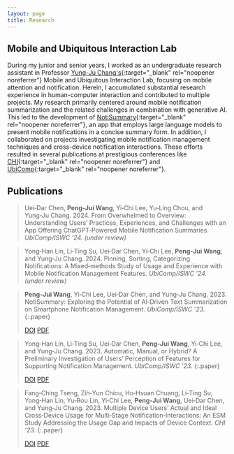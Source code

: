 ```yaml
---
layout: page
title: Research
---
```


## Mobile and Ubiquitous Interaction Lab

During my junior and senior years, I worked as an undergraduate research assistant in Professor [Yung-Ju Chang's](https://www.armuro.info){:target="_blank" rel="noopener noreferrer"} Mobile and Ubiquitous Interaction Lab, focusing on mobile attention and notification. Herein, I accumulated substantial research experience in human-computer interaction and contributed to multiple projects. My research primarily centered around mobile notification summarization and the related challenges in combination with generative AI. This led to the development of [NotiSummary](https://github.com/noti-summary/NotiSummary){:target="_blank" rel="noopener noreferrer"}, an app that employs large language models to present mobile notifications in a concise summary form. In addition, I collaborated on projects investigating mobile notification management techniques and cross-device notification interactions. These efforts resulted in several publications at prestigious conferences like [CHI](https://dl.acm.org/conference/chi){:target="_blank" rel="noopener noreferrer"} and [UbiComp](https://dl.acm.org/conference/ubicomp){:target="_blank" rel="noopener noreferrer"}.


## Publications

> Uei‑Dar Chen, **Peng‑Jui Wang**, Yi‑Chi Lee, Yu‑Ling Chou, and Yung‑Ju Chang. 2024. From Overwhelmed to Overview: Understanding Users’ Practices, Experiences, and Challenges with an App Offering ChatGPT‑Powered Mobile Notification Summaries. *UbiComp/ISWC ’24. (under review)*

> Yong‑Han Lin, Li‑Ting Su, Uei‑Dar Chen, Yi‑Chi Lee, **Peng‑Jui Wang**, and Yung‑Ju Chang. 2024. Pinning, Sorting, Categorizing Notifications: A Mixed‑methods Study of Usage and Experience with Mobile Notification Management Features. *UbiComp/ISWC ’24. (under review)*

> **Peng‑Jui Wang**, Yi‑Chi Lee, Uei‑Dar Chen, and Yung‑Ju Chang. 2023. NotiSummary: Exploring the Potential of AI‑Driven Text Summarization on Smartphone Notification Management. *UbiComp/ISWC ’23.* 
> {:.paper}
> <div class="paper-tags-container">
>   <a href="https://dl.acm.org/doi/10.1145/3594739.3610702" class="paper-tag" target="_blank" rel="noopener noreferrer">DOI</a>
>   <a href="/assets/papers/notisummary.pdf" class="paper-tag" target="_blank" rel="noopener noreferrer">PDF</a>
> </div> 

> Yong‑Han Lin, Li‑Ting Su, Uei‑Dar Chen, **Peng‑Jui Wang**, Yi‑Chi Lee, and Yung‑Ju Chang. 2023. Automatic, Manual, or Hybrid? A Preliminary Investigation of Users’ Perception of Features for Supporting Notification Management. *UbiComp/ISWC ’23.* 
> {:.paper}
> <div class="paper-tags-container">
>   <a href="https://dl.acm.org/doi/10.1145/3594739.3610699" class="paper-tag" target="_blank" rel="noopener noreferrer">DOI</a>
>   <a href="/assets/papers/automatic-manual-hybrid.pdf" class="paper-tag" target="_blank" rel="noopener noreferrer">PDF</a>
> </div> 

> Fang‑Ching Tseng, Zih‑Yun Chiou, Ho‑Hsuan Chuang, Li‑Ting Su, Yong‑Han Lin, Yu‑Rou Lin, Yi‑Chi Lee, **Peng‑Jui Wang**, Uei‑Dar Chen, and Yung‑Ju Chang. 2023. Multiple Device Users’ Actual and Ideal Cross‑Device Usage for Multi‑Stage Notification‑Interactions: An ESM Study Addressing the Usage Gap and Impacts of Device Context. *CHI ’23.* 
> {:.paper}
> <div class="paper-tags-container">
>   <a href="https://dl.acm.org/doi/10.1145/3544548.3580731" class="paper-tag" target="_blank" rel="noopener noreferrer">DOI</a>
>   <a href="/assets/papers/multiple-devicve.pdf" class="paper-tag" target="_blank" rel="noopener noreferrer">PDF</a>
> </div> 

